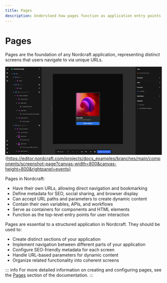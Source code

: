 ```yaml
---
title: Pages
description: Understand how pages function as application entry points with unique URLs, metadata settings and containers for elements and components.
---
```


# Pages

Pages are the foundation of any Nordcraft application, representing distinct screens that users navigate to via unique URLs.

![The Nordcraft editor showing a page being edited, as indicated by the green page icon in the top left. The HTML element tree is visible which comprises of HTML elements and Nordcraft components.|16/9](page.webp 'Page'){https://editor.nordcraft.com/projects/docs_examples/branches/main/components/screenshot-page?canvas-width=800&canvas-height=800&rightpanel=events}

Pages in Nordcraft:

- Have their own URLs, allowing direct navigation and bookmarking
- Define metadata for SEO, social sharing, and browser display
- Can accept URL paths and parameters to create dynamic content
- Contain their own variables, APIs, and workflows
- Serve as containers for components and HTML elements
- Function as the top-level entry points for user interaction

Pages are essential to a structured application in Nordcraft. They should be used to:

- Create distinct sections of your application
- Implement navigation between different parts of your application
- Configure SEO-friendly metadata for each screen
- Handle URL-based parameters for dynamic content
- Organize related functionality into coherent screens

::: info
For more detailed information on creating and configuring pages, see the [Pages](/pages/overview) section of the documentation.
:::
